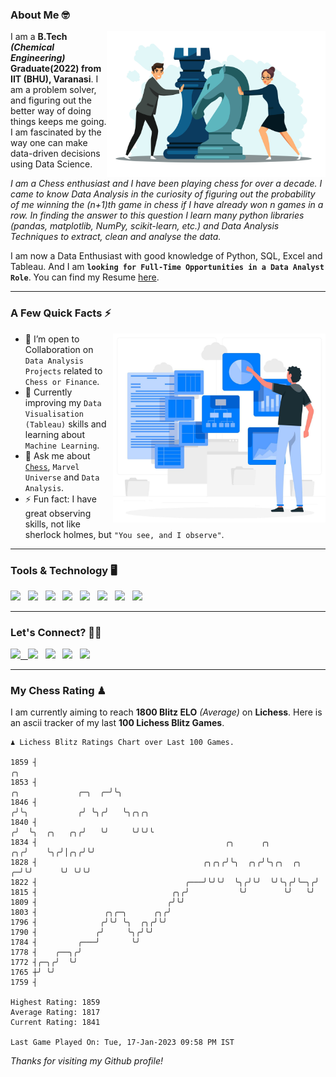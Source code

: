 ### About Me 🤓
<img align="right" alt="Coding" width="350" src="https://github.com/Laxman-Lakhan/Laxman-Lakhan/blob/master/Assets/Chess_Vector.jpg">   

I am a **B.Tech** _**(Chemical Engineering)**_ **Graduate(2022) from IIT (BHU), Varanasi**. I am a problem solver, and figuring out the better way of doing things keeps me going. I am fascinated by the way one can make data-driven decisions using Data Science. 

_I am a Chess enthusiast and I have been playing chess for over a decade. I came to know Data Analysis in the curiosity of figuring out the probability of me winning the (n+1)th game in chess if I have already won n games in a row. In finding the answer to this question I learn many python libraries (pandas, matplotlib, NumPy, scikit-learn, etc.) and Data Analysis Techniques to extract, clean and analyse the data._

I am now a Data Enthusiast with good knowledge of Python, SQL, Excel and Tableau. And I am **`looking for Full-Time Opportunities in a Data Analyst Role`**. You can find my Resume
 [here](https://drive.google.com/file/d/1UIOoogRLj5eGQFQBkuvMmTISZVdl2Ok7/view?usp=sharing).


---

### A Few Quick Facts ⚡️
<img align="right" alt="Coding" width="340" src="https://github.com/Laxman-Lakhan/Laxman-Lakhan/blob/master/Assets/Data_Vector.jpg">   

- 🤝 I’m open to Collaboration on `Data Analysis Projects` related to `Chess or Finance`.
- 📖 Currently improving my `Data Visualisation (Tableau)` skills and learning about `Machine Learning`.
- 💬 Ask me about [`Chess`](https://lichess.org/@/YourKingIsInDanger), `Marvel Universe` and `Data Analysis`.
- ⚡️ Fun fact: I have great observing skills, not like sherlock holmes, but `"You see, and I observe"`.

---
### Tools & Technology 🖥

<img src="https://img.shields.io/badge/Python-white?logo=Python&logoColor=ColorName&style=ShieldStyle" /> &nbsp;
<img src="https://img.shields.io/badge/MySQL-white?logo=MySQL&logoColor=ColorName&style=ShieldStyle" /> &nbsp;
<img src="https://img.shields.io/badge/Tableau-white?logo=Tableau&logoColor=ColorName&style=ShieldStyle" /> &nbsp;
<img src="https://img.shields.io/badge/Excel-white?logo=Microsoft+Excel&logoColor=196F3D&style=ShieldStyle" /> &nbsp;
<img src="https://img.shields.io/badge/Jupyter-white?logo=Jupyter&logoColor=ColorName&style=ShieldStyle" /> &nbsp;
<img src="https://img.shields.io/badge/pandas-white?logo=Pandas&logoColor=000080&style=ShieldStyle" /> &nbsp;
<img src="https://img.shields.io/badge/numpy-white?logo=Numpy&logoColor=85C1E9&style=ShieldStyle" /> &nbsp;
<img src="https://img.shields.io/badge/scikit learn-white?logo=Scikit+Learn&logoColor=ColorName&style=ShieldStyle" /> &nbsp;



---

### Let's Connect? 🫳🏻

<a href="mailto:laxmansingh.lakhan@gmail.com"> <img src="https://img.icons8.com/fluent/48/000000/gmail.png" width="3.5%"/> &nbsp;
[<img src="https://img.icons8.com/color/48/000000/linkedin.png" width="3.5%"/>](https://www.linkedin.com/in/laxman-lakhan/)  &nbsp;
[<img src="https://img.icons8.com/fluent/48/000000/facebook-new.png" width="3.5%"/>](https://www.facebook.com/s.laxmanlakhan/)  &nbsp;
[<img src="https://img.icons8.com/fluent/48/000000/instagram-new.png" width="3.5%"/>](https://www.instagram.com/laxman.lakhan/)  &nbsp;
[<img src="https://img.icons8.com/color/48/000000/twitter.png" width="3.5%"/>](https://twitter.com/laxman__lakhan)  &nbsp;

 ---
  
### My Chess Rating ♟
  
I am currently aiming to reach **1800 Blitz ELO** *(Average)* on **Lichess**. Here is an ascii tracker of my last **100 Lichess Blitz Games**.

  ```
  ♟︎ 𝙻𝚒𝚌𝚑𝚎𝚜𝚜 𝙱𝚕𝚒𝚝𝚣 𝚁𝚊𝚝𝚒𝚗𝚐𝚜 𝙲𝚑𝚊𝚛𝚝 𝚘𝚟𝚎𝚛 𝙻𝚊𝚜𝚝 𝟷00 𝙶𝚊𝚖𝚎𝚜.
  
1859 ┤                                                                                           ╭╮
1853 ┤                                                                     ╭╮             ╭─╮  ╭─╯╰╮
1846 ┤                                                                    ╭╯╰╮           ╭╯ ╰╮╭╯   ╰╮╭╮╭╮
1840 ┤                                                                   ╭╯  ╰╮  ╭╮   ╭╮╭╯   ╰╯     ╰╯╰╯╰
1834 ┤                                          ╭╮      ╭╮            ╭╮╭╯    ╰╮╭╯│╭╮╭╯╰╯
1828 ┤                                     ╭╮╭╮╭╯╰╮  ╭╮╭╯╰╮╭╮  ╭╮   ╭─╯╰╯      ╰╯ ╰╯╰╯
1822 ┤                                 ╭───╯╰╯╰╯  ╰╮╭╯╰╯  ╰╯╰╮╭╯╰─╮╭╯
1815 ┤                              ╭╮╭╯           ╰╯        ╰╯   ╰╯
1809 ┤                             ╭╯╰╯
1803 ┤               ╭╮╭─╮      ╭╮╭╯
1796 ┤              ╭╯╰╯ ╰╮  ╭╮╭╯╰╯
1790 ┤             ╭╯     ╰╮╭╯╰╯
1784 ┤         ╭───╯       ╰╯
1778 ┤    ╭──╮╭╯
1772 ┤╭─╮╭╯  ╰╯
1765 ┼╯ ╰╯
1759 ┤ 

Highest Rating: 1859
Average Rating: 1817
Current Rating: 1841 

Last Game Played On: Tue, 17-Jan-2023 09:58 PM IST
  ```
  
  
*Thanks for visiting my Github profile!*
